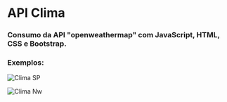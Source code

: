 # API Clima

### Consumo da API "openweathermap" com JavaScript, HTML, CSS e Bootstrap.

### Exemplos:

![Clima SP](https://user-images.githubusercontent.com/103449368/209563915-eb38e186-6fe4-4fa6-993a-6e870b505019.png)

![Clima Nw](https://user-images.githubusercontent.com/103449368/209563933-d077b8bb-d35b-4945-815f-7784b0be2330.png)

